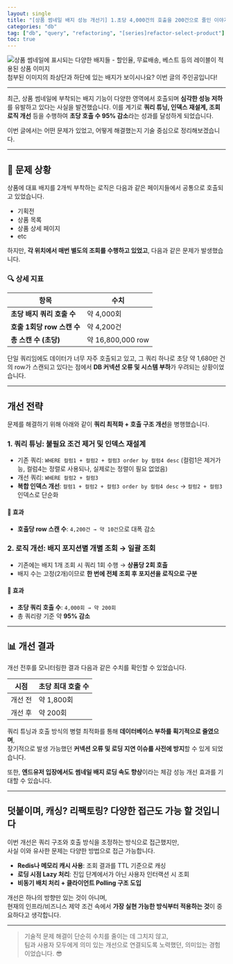 ```yaml
---
layout: single
title: "[상품 썸네일 배지 성능 개선기] 1.초당 4,000건의 호출을 200건으로 줄인 이야기"
categories: "db"
tag: ["db", "query", "refactoring", "[series]refactor-select-product"]
toc: true
---
```


![상품 썸네일에 표시되는 다양한 배지들 - 할인율, 무료배송, 베스트 등의 레이블이 적용된 상품 이미지](https://cogito1016.github.io/images/2025-06-05-reduceQureyRequest/image.png)  
첨부된 이미지의 좌상단과 하단에 있는 배지가 보이시나요? 이번 글의 주인공입니다!

---

최근, 상품 썸네일에 부착되는 배지 기능이 다양한 영역에서 호출되며 **심각한 성능 저하**를 유발하고 있다는 사실을 발견했습니다. 이를 계기로 **쿼리 튜닝, 인덱스 재설계, 조회 로직 개선** 등을 수행하여 **초당 호출 수 95% 감소**라는 성과를 달성하게 되었습니다.

이번 글에서는 어떤 문제가 있었고, 어떻게 해결했는지 기술 중심으로 정리해보겠습니다.

---

## 🧨 문제 상황

상품에 대표 배지를 2개씩 부착하는 로직은 다음과 같은 페이지들에서 공통으로 호출되고 있었습니다.

- 기획전
- 상품 목록
- 상품 상세 페이지
- etc

하지만, **각 위치에서 매번 별도의 조회를 수행하고 있었고**, 다음과 같은 문제가 발생했습니다.

### 🔍 상세 지표

| 항목                       | 수치              |
| -------------------------- | ----------------- |
| **초당 배지 쿼리 호출 수** | 약 4,000회        |
| **호출 1회당 row 스캔 수** | 약 4,200건        |
| **총 스캔 수 (초당)**      | 약 16,800,000 row |

단일 쿼리임에도 데이터가 너무 자주 호출되고 있고, 그 쿼리 하나로 초당 약 1,680만 건의 row가 스캔되고 있다는 점에서 **DB 커넥션 오류 및 시스템 부하**가 우려되는 상황이었습니다.

---

## 개선 전략

문제를 해결하기 위해 아래와 같이 **쿼리 최적화 + 호출 구조 개선**을 병행했습니다.

### 1. 쿼리 튜닝: 불필요 조건 제거 및 인덱스 재설계

- 기존 쿼리: `WHERE 컬럼1 + 컬럼2 + 컬럼3 order by 컬럼4 desc` (컬럼1은 제거가능, 컬럼4는 정렬로 사용되나, 실제로는 정렬이 필요 없었음)
- 개선 쿼리: `WHERE 컬럼2 + 컬럼3`
- **복합 인덱스 개선**: `컬럼1 + 컬럼2 + 컬럼3 order by 컬럼4 desc` → `컬럼2 + 컬럼3` 인덱스로 단순화

#### 🎯 효과

- **호출당 row 스캔 수**: `4,200건 → 약 10건`으로 대폭 감소

### 2. 로직 개선: 배지 포지션별 개별 조회 → 일괄 조회

- 기존에는 배지 1개 조회 시 쿼리 1회 수행 → **상품당 2회 호출**
- 배지 수는 고정(2개)이므로 **한 번에 전체 조회 후 포지션을 로직으로 구분**

#### 🎯 효과

- **초당 쿼리 호출 수**: `4,000회 → 약 200회`
- 총 쿼리량 기준 약 **95% 감소**

---

## 📊 개선 결과

개선 전후를 모니터링한 결과 다음과 같은 수치를 확인할 수 있었습니다.

| 시점    | 초당 최대 호출 수 |
| ------- | ----------------- |
| 개선 전 | 약 1,800회        |
| 개선 후 | 약 200회          |

쿼리 튜닝과 호출 방식의 병렬 최적화를 통해 **데이터베이스 부하를 획기적으로 줄였으며**,  
장기적으로 발생 가능했던 **커넥션 오류 및 로딩 지연 이슈를 사전에 방지**할 수 있게 되었습니다.

또한, **엔드유저 입장에서도 썸네일 배지 로딩 속도 향상**이라는 체감 성능 개선 효과를 기대할 수 있습니다.

---

## 덧붙이며, 캐싱? 리팩토링? 다양한 접근도 가능 할 것입니다

이번 개선은 쿼리 구조와 호출 방식을 조정하는 방식으로 접근했지만,  
사실 이와 유사한 문제는 다양한 방법으로 접근 가능합니다.

- **Redis나 메모리 캐시 사용**: 조회 결과를 TTL 기준으로 캐싱
- **로딩 시점 Lazy 처리**: 진입 단계에서가 아닌 사용자 인터랙션 시 조회
- **비동기 배치 처리 + 클라이언트 Polling 구조 도입**

개선은 하나의 방향만 있는 것이 아니며,  
현재의 인프라/비즈니스 제약 조건 속에서 **가장 실현 가능한 방식부터 적용하는 것**이 중요하다고 생각합니다.

---

> 기술적 문제 해결이 단순히 수치를 줄이는 데 그치지 않고,  
> 팀과 사용자 모두에게 의미 있는 개선으로 연결되도록 노력했던, 의미있는 경험이었습니다. 😎
